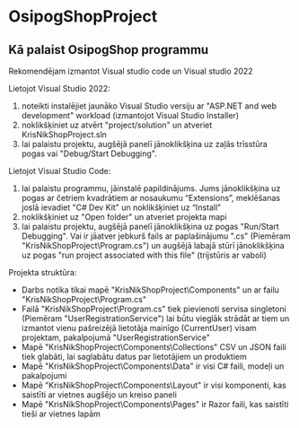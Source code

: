 # OsipogShopProject
## Kā palaist OsipogShop programmu

Rekomendējam izmantot Visual studio code un Visual studio 2022

Lietojot Visual Studio 2022:
1. noteikti instalējiet jaunāko Visual Studio versiju ar "ASP.NET and web development" workload (izmantojot Visual Studio Installer)
2. noklikšķiniet uz atvērt "project/solution" un atveriet KrisNikShopProject.sln
3. lai palaistu projektu, augšējā panelī jānoklikšķina uz zaļās trīsstūra pogas vai "Debug/Start Debugging".

Lietojot Visual Studio Code:
1. lai palaistu programmu, jāinstalē papildinājums. Jums jānoklikšķina uz pogas ar četriem kvadrātiem ar nosaukumu “Еxtensions”, meklēšanas joslā ievadiet "C# Dev Kit" un noklikšķiniet uz “Install”
2. noklikšķiniet uz "Open folder" un atveriet projekta mapi
3. lai palaistu projektu, augšējā panelī jānoklikšķina uz pogas "Run/Start Debugging". Vai ir jāatver jebkurš fails ar paplašinājumu ".cs" (Piemēram "KrisNikShopProject\Program.cs") un augšējā labajā stūrī jānoklikšķina uz pogas "run project associated with this file" (trijstūris ar vaboli)

Projekta struktūra:
- Darbs notika tikai mapē "KrisNikShopProject\Components" un ar failu "KrisNikShopProject\Program.cs"
- Failā "KrisNikShopProject\Program.cs" tiek pievienoti servisa singletoni (Piemēram "UserRegistrationService") lai būtu vieglāk strādāt ar tiem un izmantot vienu pašreizējā lietotāja mainīgo (CurrentUser) visam projektam, pakalpojumā "UserRegistrationService"
- Mapē "KrisNikShopProject\Components\Collections" CSV un JSON faili tiek glabāti, lai saglabātu datus par lietotājiem un produktiem
- Mapē "KrisNikShopProject\Components\Data" ir visi C# faili, modeļi un pakalpojumi
- Mapē "KrisNikShopProject\Components\Layout" ir visi komponenti, kas saistīti ar vietnes augšējo un kreiso paneli
- Mapē "KrisNikShopProject\Components\Pages" ir Razor faili, kas saistīti tieši ar vietnes lapām
